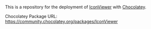This is a repository for the deployment of [IconViewer](https://www.botproductions.com/iconview/iconview.html) with [Chocolatey](https://chocolatey.org/).

Chocolatey Package URL: https://community.chocolatey.org/packages/IconViewer